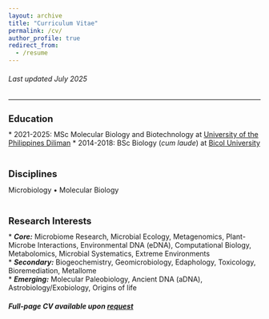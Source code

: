 ```yaml
---
layout: archive
title: "Curriculum Vitae"
permalink: /cv/
author_profile: true
redirect_from:
  - /resume
---
```

<h6><i>Last updated July 2025</i></h6>
<hr class="solid" style="border-top: 1px solid gainsboro">

<h1 style="font-size: 1.3em;">Education</h1>
* 2021-2025: MSc Molecular Biology and Biotechnology at <a href="https://upd.edu.ph" target="_blank">University of the Philippines Diliman</a>
* 2014-2018: BSc Biology (<i>cum laude</i>) at <a href="https://bicol-u.edu.ph" target="_blank">Bicol University</a>
<br><br>

<h1 style="font-size: 1.3em;">Disciplines</h1>
Microbiology • Molecular Biology
<br><br>

<h1 style="font-size: 1.3em;">Research Interests</h1>
* <b><i>Core:</i></b> Microbiome Research, Microbial Ecology, Metagenomics, Plant-Microbe Interactions, Environmental DNA (eDNA), Computational Biology, Metabolomics, Microbial Systematics, Extreme Environments<br>
* <b><i>Secondary:</i></b> Biogeochemistry, Geomicrobiology, Edaphology, Toxicology, Bioremediation, Metallome<br>
* <b><i>Emerging:</i></b> Molecular Paleobiology, Ancient DNA (aDNA), Astrobiology/Exobiology, Origins of life<br>

<h4><i>Full-page CV available upon <a href="https://mail.google.com/mail/?view=cm&to=rhregalado@up.edu.ph&su=[Request%20for%20CV]" target="_blank">request</a></i></h4>
